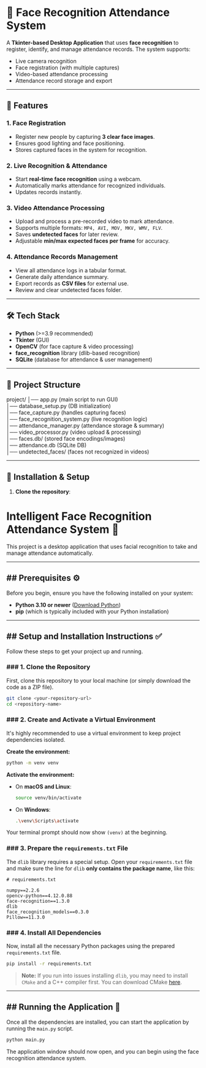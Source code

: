 # 🎯 Face Recognition Attendance System

A **Tkinter-based Desktop Application** that uses **face recognition** to register, identify, and manage attendance records. The system supports:
- Live camera recognition
- Face registration (with multiple captures)
- Video-based attendance processing
- Attendance record storage and export

---

## 📌 Features

### 1. **Face Registration**
- Register new people by capturing **3 clear face images**.
- Ensures good lighting and face positioning.
- Stores captured faces in the system for recognition.

### 2. **Live Recognition & Attendance**
- Start **real-time face recognition** using a webcam.
- Automatically marks attendance for recognized individuals.
- Updates records instantly.

### 3. **Video Attendance Processing**
- Upload and process a pre-recorded video to mark attendance.
- Supports multiple formats: `MP4, AVI, MOV, MKV, WMV, FLV`.
- Saves **undetected faces** for later review.
- Adjustable **min/max expected faces per frame** for accuracy.

### 4. **Attendance Records Management**
- View all attendance logs in a tabular format.
- Generate daily attendance summary.
- Export records as **CSV files** for external use.
- Review and clear undetected faces folder.

---

## 🛠️ Tech Stack

- **Python** (>=3.9 recommended)
- **Tkinter** (GUI)
- **OpenCV** (for face capture & video processing)
- **face_recognition** library (dlib-based recognition)
- **SQLite** (database for attendance & user management)

---

## 📂 Project Structure

project/
│── app.py (main script to run GUI)<br>
│── database_setup.py (DB initialization)<br>
│── face_capture.py (handles capturing faces)<br>
│── face_recognition_system.py (live recognition logic)<br>
│── attendance_manager.py (attendance storage & summary)<br>
│── video_processor.py (video upload & processing)<br>
│── faces.db/ (stored face encodings/images)<br>
│── attendance.db (SQLite DB)<br>
│── undetected_faces/ (faces not recognized in videos)<br>




---

## 🚀 Installation & Setup

1. **Clone the repository**:
# Intelligent Face Recognition Attendance System 📸

This project is a desktop application that uses facial recognition to take and manage attendance automatically.

---

## ## Prerequisites ⚙️

Before you begin, ensure you have the following installed on your system:
* **Python 3.10 or newer** ([Download Python](https://www.python.org/downloads/))
* **pip** (which is typically included with your Python installation)

---

## ## Setup and Installation Instructions ✅

Follow these steps to get your project up and running.

### ### 1. Clone the Repository

First, clone this repository to your local machine (or simply download the code as a ZIP file).

```bash
git clone <your-repository-url>
cd <repository-name>
```

### ### 2. Create and Activate a Virtual Environment

It's highly recommended to use a virtual environment to keep project dependencies isolated.

**Create the environment:**
```bash
python -m venv venv
```

**Activate the environment:**
* On **macOS and Linux**:
    ```bash
    source venv/bin/activate
    ```
* On **Windows**:
    ```bash
    .\venv\Scripts\activate
    ```
Your terminal prompt should now show `(venv)` at the beginning.

### ### 3. Prepare the `requirements.txt` File

The `dlib` library requires a special setup. Open your `requirements.txt` file and make sure the line for `dlib` **only contains the package name**, like this:

```
# requirements.txt

numpy==2.2.6
opencv-python==4.12.0.88
face-recognition==1.3.0
dlib
face_recognition_models==0.3.0
Pillow==11.3.0
```

### ### 4. Install All Dependencies

Now, install all the necessary Python packages using the prepared `requirements.txt` file.

```bash
pip install -r requirements.txt
```
> **Note:** If you run into issues installing `dlib`, you may need to install `CMake` and a C++ compiler first. You can download CMake [here](https://cmake.org/download/).

---

## ## Running the Application 🚀

Once all the dependencies are installed, you can start the application by running the `main.py` script.

```bash
python main.py
```

The application window should now open, and you can begin using the face recognition attendance system.